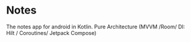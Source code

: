 # Notes
The notes app for android in Kotlin. Pure Architecture (MVVM /Room/ DI: Hilt / Coroutines/ Jetpack Compose)

